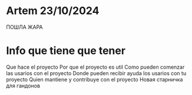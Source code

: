 # Artem 23/10/2024
ПОШЛА ЖАРА
# Info que tiene que tener
Que hace el proyecto
Por que el proyecto es util
Como pueden comenzar las usarios con el proyecto
Donde pueden recibir ayuda los usarios con tu proyecto
Quien mantiene y contribuye con el proyecto
Новая старничка для гандонов
